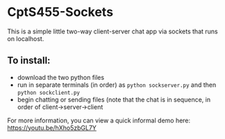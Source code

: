 # CptS455-Sockets
This is a simple little two-way client-server chat app via sockets that runs on localhost.

## To install:
- download the two python files
- run in separate terminals (in order) as ```python sockserver.py``` and then ```python sockclient.py```
- begin chatting or sending files (note that the chat is in sequence, in order of client->server->client

For more information, you can view a quick informal demo here: https://youtu.be/hXho5zbGL7Y
